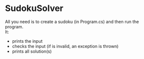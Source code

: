 # SudokuSolver

All you need is to create a sudoku (in Program.cs) and then run the program.  
It:
* prints the input
* checks the input (if is invalid, an exception is thrown)
* prints all solution(s)
